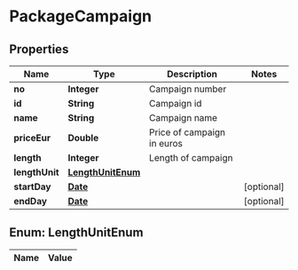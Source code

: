 

# PackageCampaign

## Properties

Name | Type | Description | Notes
------------ | ------------- | ------------- | -------------
**no** | **Integer** | Campaign number | 
**id** | **String** | Campaign id | 
**name** | **String** | Campaign name | 
**priceEur** | **Double** | Price of campaign in euros | 
**length** | **Integer** | Length of campaign | 
**lengthUnit** | [**LengthUnitEnum**](#LengthUnitEnum) |  | 
**startDay** | [**Date**](Date.md) |  |  [optional]
**endDay** | [**Date**](Date.md) |  |  [optional]


## Enum: LengthUnitEnum

Name | Value
---- | -----




